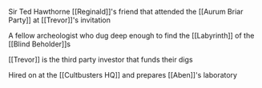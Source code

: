 Sir Ted Hawthorne
[[Reginald]]'s friend that attended the [[Aurum Briar Party]] at [[Trevor]]'s invitation

A fellow archeologist who dug deep enough to find the [[Labyrinth]] of the [[Blind Beholder]]s

[[Trevor]] is the third party investor that funds their digs 

Hired on at the [[Cultbusters HQ]] and prepares [[Aben]]'s laboratory